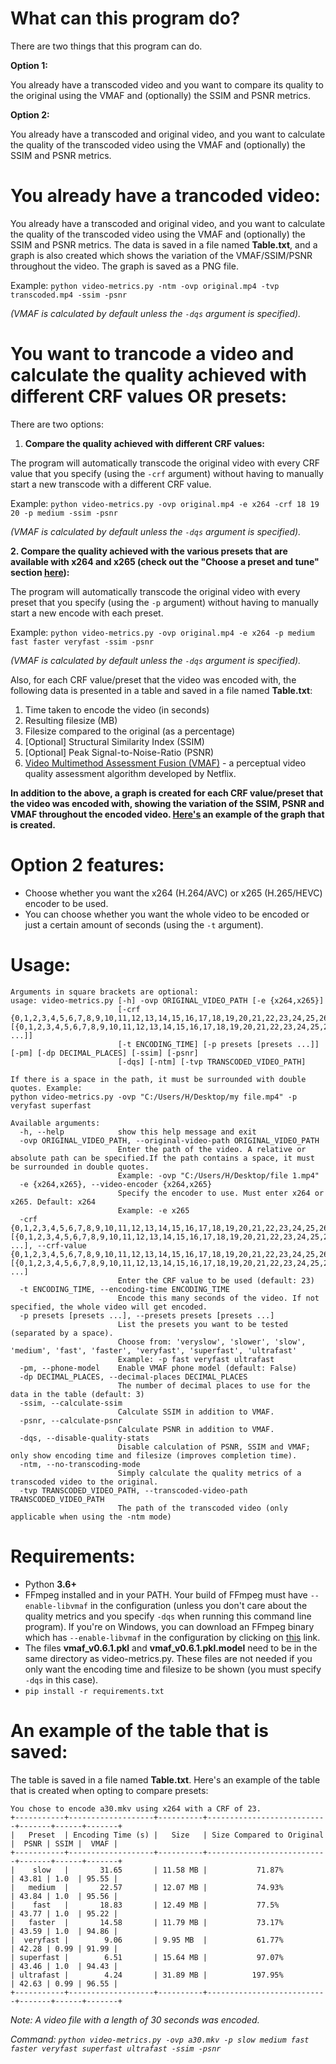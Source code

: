 # What can this program do?
There are two things that this program can do.

**Option 1:**

You already have a transcoded video and you want to compare its quality to the original using the VMAF and (optionally) the SSIM and PSNR metrics.

**Option 2:**

You already have a transcoded and original video, and you want to calculate the quality of the transcoded video using the VMAF and (optionally) the SSIM and PSNR metrics.

# You already have a trancoded video:

You already have a transcoded and original video, and you want to calculate the quality of the transcoded video using the VMAF and (optionally) the SSIM and PSNR metrics. The data is saved in a file named **Table.txt**, and a graph is also created which shows the variation of the VMAF/SSIM/PSNR throughout the video. The graph is saved as a PNG file.

Example: `python video-metrics.py -ntm -ovp original.mp4 -tvp transcoded.mp4 -ssim -psnr`

*(VMAF is calculated by default unless the `-dqs` argument is specified).*

# You want to trancode a video and calculate the quality achieved with different CRF values OR presets:
There are two options:
1. **Compare the quality achieved with different CRF values:**

The program will automatically transcode the original video with every CRF value that you specify (using the `-crf` argument) without having to manually start a new transcode with a different CRF value.

Example: `python video-metrics.py -ovp original.mp4 -e x264 -crf 18 19 20 -p medium -ssim -psnr`

*(VMAF is calculated by default unless the `-dqs` argument is specified).*

**2. Compare the quality achieved with the various presets that are available with x264 and x265 (check out the "Choose a preset and tune" section [here](https://trac.ffmpeg.org/wiki/Encode/H.264#FAQ)):**

The program will automatically transcode the original video with every preset that you specify (using the `-p` argument)  without having to manually start a new encode with each preset.

Example: `python video-metrics.py -ovp original.mp4 -e x264 -p medium fast faster veryfast -ssim -psnr`

*(VMAF is calculated by default unless the `-dqs` argument is specified).*

Also, for each CRF value/preset that the video was encoded with, the following data is presented in a table and saved in a file named **Table.txt**:
1. Time taken to encode the video (in seconds)
2. Resulting filesize (MB)
3. Filesize compared to the original (as a percentage)
4. [Optional] Structural Similarity Index (SSIM) 
5. [Optional] Peak Signal-to-Noise-Ratio (PSNR)
6. [Video Multimethod Assessment Fusion (VMAF)](https://github.com/Netflix/vmaf) - a perceptual video quality assessment algorithm developed by Netflix.

**In addition to the above, a graph is created for each CRF value/preset that the video was encoded with, showing the variation of the SSIM, PSNR and VMAF throughout the encoded video. [Here's](example-graph.png) an example of the graph that is created.**

# Option 2 features:
- Choose whether you want the x264 (H.264/AVC) or x265 (H.265/HEVC) encoder to be used.
- You can choose whether you want the whole video to be encoded or just a certain amount of seconds (using the `-t` argument).

# Usage:
```
Arguments in square brackets are optional:
usage: video-metrics.py [-h] -ovp ORIGINAL_VIDEO_PATH [-e {x264,x265}]
                        [-crf {0,1,2,3,4,5,6,7,8,9,10,11,12,13,14,15,16,17,18,19,20,21,22,23,24,25,26,27,28,29,30,31,32,33,34,35,36,37,38,39,40,41,42,43,44,45,46,47,48,49,50} [{0,1,2,3,4,5,6,7,8,9,10,11,12,13,14,15,16,17,18,19,20,21,22,23,24,25,26,27,28,29,30,31,32,33,34,35,36,37,38,39,40,41,42,43,44,45,46,47,48,49,50} ...]]
                        [-t ENCODING_TIME] [-p presets [presets ...]] [-pm] [-dp DECIMAL_PLACES] [-ssim] [-psnr]
                        [-dqs] [-ntm] [-tvp TRANSCODED_VIDEO_PATH]
                          
If there is a space in the path, it must be surrounded with double quotes. Example:
python video-metrics.py -ovp "C:/Users/H/Desktop/my file.mp4" -p veryfast superfast

Available arguments:
  -h, --help            show this help message and exit
  -ovp ORIGINAL_VIDEO_PATH, --original-video-path ORIGINAL_VIDEO_PATH
                        Enter the path of the video. A relative or absolute path can be specified.If the path contains a space, it must be surrounded in double quotes.
                        Example: -ovp "C:/Users/H/Desktop/file 1.mp4"
  -e {x264,x265}, --video-encoder {x264,x265}
                        Specify the encoder to use. Must enter x264 or x265. Default: x264
                        Example: -e x265
  -crf {0,1,2,3,4,5,6,7,8,9,10,11,12,13,14,15,16,17,18,19,20,21,22,23,24,25,26,27,28,29,30,31,32,33,34,35,36,37,38,39,40,41,42,43,44,45,46,47,48,49,50} [{0,1,2,3,4,5,6,7,8,9,10,11,12,13,14,15,16,17,18,19,20,21,22,23,24,25,26,27,28,29,30,31,32,33,34,35,36,37,38,39,40,41,42,43,44,45,46,47,48,49,50} ...], --crf-value {0,1,2,3,4,5,6,7,8,9,10,11,12,13,14,15,16,17,18,19,20,21,22,23,24,25,26,27,28,29,30,31,32,33,34,35,36,37,38,39,40,41,42,43,44,45,46,47,48,49,50} [{0,1,2,3,4,5,6,7,8,9,10,11,12,13,14,15,16,17,18,19,20,21,22,23,24,25,26,27,28,29,30,31,32,33,34,35,36,37,38,39,40,41,42,43,44,45,46,47,48,49,50} ...]
                        Enter the CRF value to be used (default: 23)
  -t ENCODING_TIME, --encoding-time ENCODING_TIME
                        Encode this many seconds of the video. If not specified, the whole video will get encoded.
  -p presets [presets ...], --presets presets [presets ...]
                        List the presets you want to be tested (separated by a space).
                        Choose from: 'veryslow', 'slower', 'slow', 'medium', 'fast', 'faster', 'veryfast', 'superfast', 'ultrafast'
                        Example: -p fast veryfast ultrafast
  -pm, --phone-model    Enable VMAF phone model (default: False)
  -dp DECIMAL_PLACES, --decimal-places DECIMAL_PLACES
                        The number of decimal places to use for the data in the table (default: 3)
  -ssim, --calculate-ssim
                        Calculate SSIM in addition to VMAF.
  -psnr, --calculate-psnr
                        Calculate PSNR in addition to VMAF.
  -dqs, --disable-quality-stats
                        Disable calculation of PSNR, SSIM and VMAF; only show encoding time and filesize (improves completion time).
  -ntm, --no-transcoding-mode
                        Simply calculate the quality metrics of a transcoded video to the original.
  -tvp TRANSCODED_VIDEO_PATH, --transcoded-video-path TRANSCODED_VIDEO_PATH
                        The path of the transcoded video (only applicable when using the -ntm mode)
```
# Requirements:
- Python **3.6+**
- FFmpeg installed and in your PATH. Your build of FFmpeg must have `--enable-libvmaf` in the configuration (unless you don't care about the quality metrics and you specify `-dqs` when running this command line program). If you're on Windows, you can download an FFmpeg binary which has `--enable-libvmaf` in the configuration by clicking on [this](http://learnffmpeg.s3.amazonaws.com/ffmpeg-vmaf-static-bin.zip) link.
- The files **vmaf_v0.6.1.pkl** and **vmaf_v0.6.1.pkl.model** need to be in the same directory as video-metrics.py. These files are not needed if you only want the encoding time and filesize to be shown (you must specify `-dqs` in this case).
- `pip install -r requirements.txt`

# An example of the table that is saved:
The table is saved in a file named **Table.txt**. Here's an example of the table that is created when opting to compare presets:
```
You chose to encode a30.mkv using x264 with a CRF of 23.
+-----------+-------------------+----------+---------------------------+-------+------+-------+
|   Preset  | Encoding Time (s) |   Size   | Size Compared to Original |  PSNR | SSIM |  VMAF |
+-----------+-------------------+----------+---------------------------+-------+------+-------+
|    slow   |       31.65       | 11.58 MB |           71.87%          | 43.81 | 1.0  | 95.55 |
|   medium  |       22.57       | 12.07 MB |           74.93%          | 43.84 | 1.0  | 95.56 |
|    fast   |       18.83       | 12.49 MB |           77.5%           | 43.77 | 1.0  | 95.22 |
|   faster  |       14.58       | 11.79 MB |           73.17%          | 43.59 | 1.0  | 94.86 |
|  veryfast |        9.06       | 9.95 MB  |           61.77%          | 42.28 | 0.99 | 91.99 |
| superfast |        6.51       | 15.64 MB |           97.07%          | 43.46 | 1.0  | 94.43 |
| ultrafast |        4.24       | 31.89 MB |          197.95%          | 42.63 | 0.99 | 96.55 |
+-----------+-------------------+----------+---------------------------+-------+------+-------+
```
*Note: A video file with a length of 30 seconds was encoded.*

*Command: `python video-metrics.py -ovp a30.mkv -p slow medium fast faster veryfast superfast ultrafast -ssim -psnr`*
